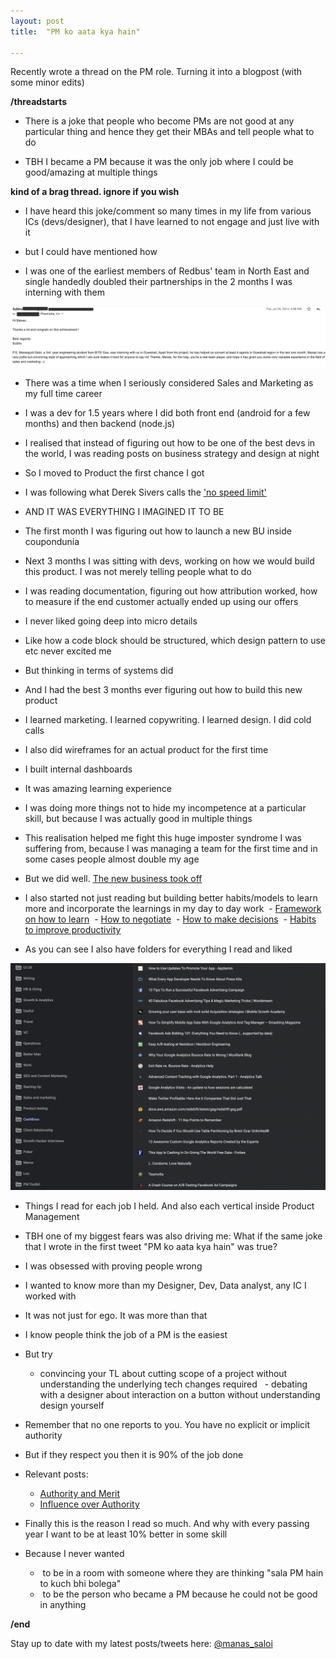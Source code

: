 ```yaml
---
layout: post
title:  "PM ko aata kya hain"

---
```

Recently wrote a thread on the PM role. Turning it into a blogpost (with some minor edits)

**/threadstarts**

- There is a joke that people who become PMs are not good at any particular thing and hence they get their MBAs and tell people what to do

- TBH I became a PM because it was the only job where I could be good/amazing at multiple things

**kind of a brag thread. ignore if you wish**

- I have heard this joke/comment so many times in my life from various ICs (devs/designer), that I have learned to not engage and just live with it

- but I could have mentioned how

- I was one of the earliest members of Redbus' team in North East and single handedly doubled their partnerships in the 2 months I was interning with them

![Subho](/assets/img/subho.png)

- There was a time when I seriously considered Sales and Marketing as my full time career

- I was a dev for 1.5 years where I did both front end (android for a few months) and then backend (node.js)

- I realised that instead of figuring out how to be one of the best devs in the world, I was reading posts on business strategy and design at night

- So I moved to Product the first chance I got

- I was following what Derek Sivers calls the ['no speed limit'](https://sivers.org/kimo)

- AND IT WAS EVERYTHING I IMAGINED IT TO BE

- The first month I was figuring out how to launch a new BU inside coupondunia

- Next 3 months I was sitting with devs, working on how we would build this product. I was not merely telling people what to do

- I was reading documentation, figuring out how attribution worked, how to measure if the end customer actually ended up using our offers

- I never liked going deep into micro details

- Like how a code block should be structured, which design pattern to use etc never excited me

- But thinking in terms of systems did

- And I had the best 3 months ever figuring out how to build this new product

- I learned marketing. I learned copywriting. I learned design. I did cold calls

- I also did wireframes for an actual product for the first time  

- I built internal dashboards

- It was amazing learning experience

- I was doing more things not to hide my incompetence at a particular skill, but because I was actually good in multiple things

- This realisation helped me fight this huge imposter syndrome I was suffering from, because I was managing a team for the first time and in some cases people almost double my age

- But we did well. [The new business took off](https://www.linkedin.com/pulse/how-we-scaled-cashboss-500k-downloads-5-months-manas-j-saloi/)

- I also started not just reading but building better habits/models to learn more and incorporate the learnings in my day to day work
  - [Framework on how to learn](https://manassaloi.com/2019/03/08/how-to-learn.html)
  - [How to negotiate](https://manassaloi.com/2020/01/12/how-to-negotiate-job.html)
  - [How to make decisions](https://manassaloi.com/2019/02/23/how-to-make-big-decisions.html)
  - [Habits to improve productivity](https://manassaloi.com/2016/01/14/11-habits-change-life.html)

- As you can see I also have folders for everything I read and liked

![Bookmarks folder](/assets/img/bookmarks_folder_mj.png)

- Things I read for each job I held. And also each vertical inside Product Management

- TBH one of my biggest fears was also driving me: What if the same joke that I wrote in the first tweet "PM ko aata kya hain" was true?

- I was obsessed with proving people wrong

- I wanted to know more than my Designer, Dev, Data analyst, any IC I worked with

- It was not just for ego. It was more than that

- I know people think the job of a PM is the easiest

- But try
  - convincing your TL about cutting scope of a project without understanding the underlying tech changes required
  - debating with a designer about interaction on a button without understanding design yourself

- Remember that no one reports to you. You have no explicit or implicit authority

- But if they respect you then it is 90% of the job done

- Relevant posts:
  - [Authority and Merit](https://medium.com/@jack/authority-merit-80ad140f990b)
  - [Influence over Authority](https://boz.com/articles/influence-over-authority)

- Finally this is the reason I read so much. And why with every passing year I want to be at least 10% better in some skill

- Because I never wanted
  -  to be in a room with someone where they are thinking "sala PM hain to kuch bhi bolega"
  -  to be the person who became a PM because he could not be good in anything

**/end**

Stay up to date with my latest posts/tweets here: [@manas_saloi](http://twitter.com/manas_saloi)

